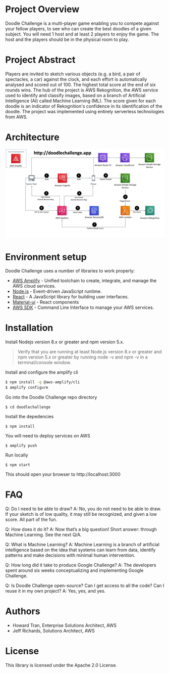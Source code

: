 # Project Overview
   Doodle Challenge is a multi-player game enabling you to compete against your fellow players, to see who can create the best doodles of a given subject.  You will need 1 host and at least 2 players to enjoy the game. The host and the players should be in the physical room to play.


# Project Abstract
   Players are invited to sketch various objects (e.g. a bird, a pair of spectacles, a car) against the clock, and each effort is automatically analysed and scored out of 100. The highest total score at the end of six rounds wins. The hub of the project is AWS Rekognition, the AWS service used to identify and classify images, based on a branch of Artificial Intelligence (AI) called Machine Learning (ML). The score given for each doodle is an indicator of Rekognition's confidence in its identification of the doodle. The project was implemented using entirely serverless technologies from AWS.


# Architecture
![Architecture](./architecture.png)

# Environment setup
Doodle Challenge uses a number of libraries to work properly:
* [AWS Amplify] - Unified toolchain to create, integrate, and manage the AWS cloud services.
* [Node.js] - Event-driven JavaScript runtime.
* [React] - A JavaScript library for building user interfaces.
* [Material-ui] - React components
* [AWS SDK] - Command Line Interface to manage your AWS services.

# Installation
Install Nodejs version 8.x or greater and npm version 5.x.
> Verify that you are running at least Node.js version 8.x or greater and npm version 5.x or greater by running node -v and npm -v in a terminal/console window.

Install and configure the amplify cli
```sh
$ npm install -g @aws-amplify/cli
$ amplify configure
```

Go into the Doodle Challenge repo directory
```
$ cd doodlechallenge
```

Install the depedencies
```
$ npm install
```

You will need to deploy services on AWS
```
$ amplify push
```

Run locally
```
$ npm start
```

This should open your browser to http://localhost:3000

# FAQ
Q:  Do I need to be able to draw?
A:  No, you do not need to be able to draw. If your sketch is of low quality, it may still be recognized, and given a low score. All part of the fun.

Q:  How does it do it?
A:  Now that’s a big question! Short answer: through Machine Learning. See the next Q/A.

Q:  What is Machine Learning?
A:  Machine Learning is a branch of artificial intelligence based on the idea that systems can learn from data, identify patterns and make decisions with minimal human intervention.

Q:  How long did it take to produce Google Challenge?
A:  The developers spent around six weeks conceptualizing and implementing Google Challenge.

Q:  Is Doodle Challenge open-source? Can I get access to all the code? Can I reuse it in my own project?
A:  Yes, yes, and yes. 


# Authors
- Howard Tran, Enterprise Solutions Architect, AWS
- Jeff Richards, Solutions Architect, AWS

# License #
This library is licensed under the Apache 2.0 License.

[AWS Amplify]: <https://aws-amplify.github.io/docs/>
[Node.js]: <https://nodejs.org/en/>
[React]: <https://reactjs.org/>
[Material-ui]: <https://material-ui.com/>
[AWS SDK]: <https://aws.amazon.com/cli/>
